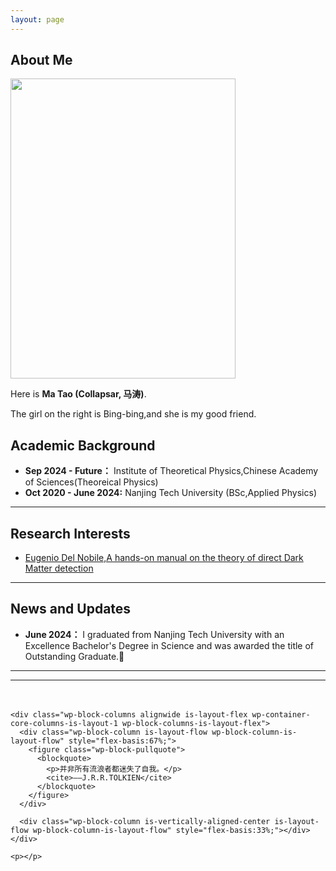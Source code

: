 ```yaml
---
layout: page
---
```


## About Me

 <img src="https://collapsar0615.github.io/images/wangbb.jpg" class="floatpic" width="360" height="480">

Here is **Ma Tao (Collapsar, 马涛)**.

The girl on the right is Bing-bing,and she is my good friend.





## Academic Background

- **Sep 2024 - Future：** Institute of Theoretical Physics,Chinese Academy of Sciences(Theoreical Physics)
- **Oct 2020 - June 2024:** Nanjing Tech University (BSc,Applied Physics)


---

## Research Interests


- [Eugenio Del Nobile,A hands-on manual on the theory
of direct Dark Matter detection](https://collapsar0615.github.io/mypaper/literature/2104.12785.pdf )



---

## News and Updates


- **June 2024：** I graduated from Nanjing Tech University with an Excellence Bachelor's Degree in Science and was awarded the title of Outstanding Graduate.🎉

---

---

<div class="wp-block-group alignfull">
  <div class="wp-block-group__inner-container is-layout-flow wp-block-group-is-layout-flow">
    <div style="height:20px;" aria-hidden="true" class="wp-block-spacer desktop-only"></div>

    <div class="wp-block-columns alignwide is-layout-flex wp-container-core-columns-is-layout-1 wp-block-columns-is-layout-flex">
      <div class="wp-block-column is-layout-flow wp-block-column-is-layout-flow" style="flex-basis:67%;">
        <figure class="wp-block-pullquote">
          <blockquote>
            <p>并非所有流浪者都迷失了自我。</p>
            <cite>——J.R.R.TOLKIEN</cite>
          </blockquote>
        </figure>
      </div>

      <div class="wp-block-column is-vertically-aligned-center is-layout-flow wp-block-column-is-layout-flow" style="flex-basis:33%;"></div>
    </div>

    <p></p>
  </div>
</div>

<div class="wp-block-group alignfull has-foreground-background-color has-background">
  <div class="wp-block-group__inner-container is-layout-flow wp-block-group-is-layout-flow">
    <div style="height:20px;" aria-hidden="true" class="wp-block-spacer"></div>
  </div>
</div>

